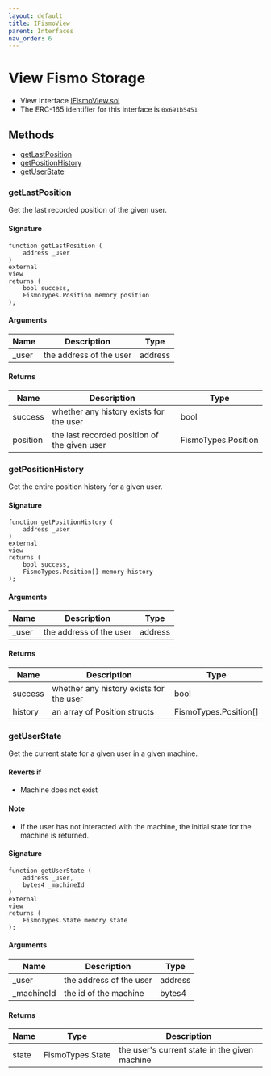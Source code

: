 ```yaml
---
layout: default
title: IFismoView
parent: Interfaces
nav_order: 6
---
```

# View Fismo Storage
* View Interface [IFismoView.sol](https://github.com/cliffhall/Fismo/blob/main/contracts/interfaces/IFismoView.sol)
* The ERC-165 identifier for this interface is `0x691b5451`

## Methods
* [getLastPosition](#getlastposition)
* [getPositionHistory](#getpositionhistory)
* [getUserState](#getuserstate)

### getLastPosition
Get the last recorded position of the given user.

#### Signature
```solidity
function getLastPosition (
    address _user
)
external
view
returns (
    bool success, 
    FismoTypes.Position memory position
);
```

#### Arguments

| Name       | Description                              | Type    |
| ----------- |------------------------------------------|---------|
| _user | the address of the user | address | 

#### Returns

| Name        | Description                                | Type                |
| ------------- |--------------------------------------------|---------------------|
| success |  whether any history exists for the user | bool |
| position | the last recorded position of the given user| FismoTypes.Position |

### getPositionHistory
Get the entire position history for a given user.

#### Signature
```solidity
function getPositionHistory (
    address _user
)
external
view
returns (
    bool success, 
    FismoTypes.Position[] memory history
);
```

#### Arguments

| Name       | Description                              | Type    |
| ----------- |------------------------------------------|---------|
| _user | the address of the user | address | 

#### Returns

| Name    | Description                   | Type |
| ------- |-------------------------------|------|
| success |  whether any history exists for the user | bool |
| history | an array of Position structs  | FismoTypes.Position[] |

### getUserState
Get the current state for a given user in a given machine.

#### Reverts if
- Machine does not exist

#### Note
- If the user has not interacted with the machine, the initial state for the machine is returned.

#### Signature
```solidity
function getUserState (
    address _user, 
    bytes4 _machineId
)
external
view
returns (
    FismoTypes.State memory state
);
```

#### Arguments

| Name      | Description           | Type    |
| ---------- |-----------------------|---------|
| _user | the address of the user | address | 
| _machineId | the id of the machine | bytes4 | 

#### Returns

| Name  | Type | Description                          |
|-------|---|--------------------------------------|
| state | FismoTypes.State  | the user's current state in the given machine |